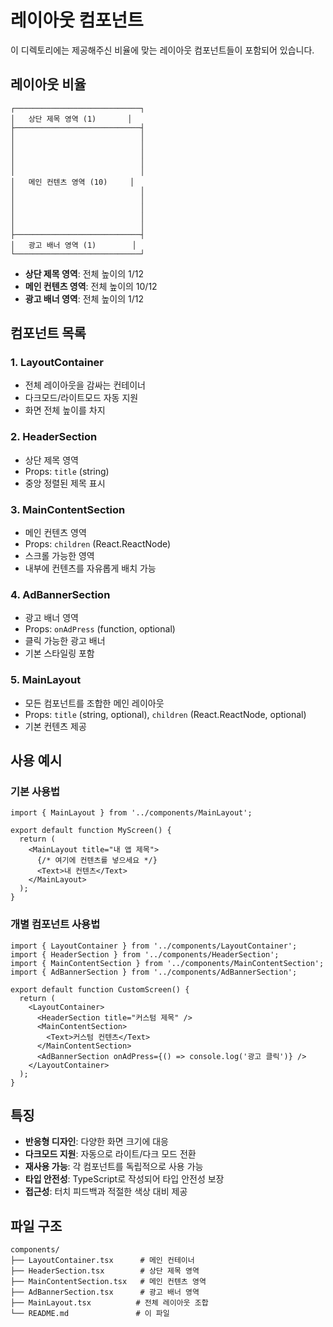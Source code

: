 # 레이아웃 컴포넌트

이 디렉토리에는 제공해주신 비율에 맞는 레이아웃 컴포넌트들이 포함되어 있습니다.

## 레이아웃 비율

```
┌────────────────────────────┐
│   상단 제목 영역 (1)       │
├────────────────────────────┤
│                            │
│                            │
│                            │
│                            │
│                            │
│   메인 컨텐츠 영역 (10)     │
│                            │
│                            │
│                            │
│                            │
│                            │
├────────────────────────────┤
│   광고 배너 영역 (1)        │
└────────────────────────────┘
```

- **상단 제목 영역**: 전체 높이의 1/12
- **메인 컨텐츠 영역**: 전체 높이의 10/12
- **광고 배너 영역**: 전체 높이의 1/12

## 컴포넌트 목록

### 1. LayoutContainer
- 전체 레이아웃을 감싸는 컨테이너
- 다크모드/라이트모드 자동 지원
- 화면 전체 높이를 차지

### 2. HeaderSection
- 상단 제목 영역
- Props: `title` (string)
- 중앙 정렬된 제목 표시

### 3. MainContentSection
- 메인 컨텐츠 영역
- Props: `children` (React.ReactNode)
- 스크롤 가능한 영역
- 내부에 컨텐츠를 자유롭게 배치 가능

### 4. AdBannerSection
- 광고 배너 영역
- Props: `onAdPress` (function, optional)
- 클릭 가능한 광고 배너
- 기본 스타일링 포함

### 5. MainLayout
- 모든 컴포넌트를 조합한 메인 레이아웃
- Props: `title` (string, optional), `children` (React.ReactNode, optional)
- 기본 컨텐츠 제공

## 사용 예시

### 기본 사용법
```tsx
import { MainLayout } from '../components/MainLayout';

export default function MyScreen() {
  return (
    <MainLayout title="내 앱 제목">
      {/* 여기에 컨텐츠를 넣으세요 */}
      <Text>내 컨텐츠</Text>
    </MainLayout>
  );
}
```

### 개별 컴포넌트 사용법
```tsx
import { LayoutContainer } from '../components/LayoutContainer';
import { HeaderSection } from '../components/HeaderSection';
import { MainContentSection } from '../components/MainContentSection';
import { AdBannerSection } from '../components/AdBannerSection';

export default function CustomScreen() {
  return (
    <LayoutContainer>
      <HeaderSection title="커스텀 제목" />
      <MainContentSection>
        <Text>커스텀 컨텐츠</Text>
      </MainContentSection>
      <AdBannerSection onAdPress={() => console.log('광고 클릭')} />
    </LayoutContainer>
  );
}
```

## 특징

- **반응형 디자인**: 다양한 화면 크기에 대응
- **다크모드 지원**: 자동으로 라이트/다크 모드 전환
- **재사용 가능**: 각 컴포넌트를 독립적으로 사용 가능
- **타입 안전성**: TypeScript로 작성되어 타입 안전성 보장
- **접근성**: 터치 피드백과 적절한 색상 대비 제공

## 파일 구조

```
components/
├── LayoutContainer.tsx      # 메인 컨테이너
├── HeaderSection.tsx        # 상단 제목 영역
├── MainContentSection.tsx   # 메인 컨텐츠 영역
├── AdBannerSection.tsx      # 광고 배너 영역
├── MainLayout.tsx          # 전체 레이아웃 조합
└── README.md               # 이 파일
``` 